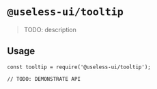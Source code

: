 # `@useless-ui/tooltip`

> TODO: description

## Usage

```
const tooltip = require('@useless-ui/tooltip');

// TODO: DEMONSTRATE API
```
